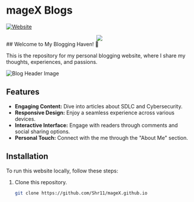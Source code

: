 # mageX Blogs 

[![Website](https://images.unsplash.com/photo-1542435503-956c469947f6?q=80&w=1974&auto=format&fit=crop&ixlib=rb-4.0.3&ixid=M3wxMjA3fDB8MHxwaG90by1wYWdlfHx8fGVufDB8fHx8fA%3D%3D)](https://mageX.github.io/)

<div align="center">
   <a href="https://github.com/Shr11/mageX.github.io/blob/main/LICENSE">
      <img src = "https://img.shields.io/badge/license-MIT-blue.svg">
   </a>
</div>
## Welcome to My Blogging Haven! 🚀

This is the repository for my personal blogging website, where I share my thoughts, experiences, and passions.

![Blog Header Image](url_to_your_header_image.gif)

## Features

- **Engaging Content:** Dive into articles about SDLC and Cybersecurity.
- **Responsive Design:** Enjoy a seamless experience across various devices.
- **Interactive Interface:** Engage with readers through comments and social sharing options.
- **Personal Touch:** Connect with the me through the "About Me" section.


## Installation

To run this website locally, follow these steps:

1. Clone this repository.
   ```bash
   git clone https://github.com/Shr11/mageX.github.io
